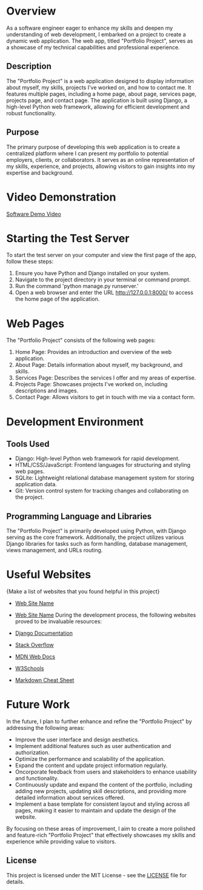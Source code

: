 # Overview

As a software engineer eager to enhance my skills and deepen my understanding of web development, I embarked on a project to create a dynamic web application. The web app, titled "Portfolio Project", serves as a showcase of my technical capabilities and professional experience.

## Description
The "Portfolio Project" is a web application designed to display information about myself, my skills, projects I've worked on, and how to contact me. It features multiple pages, including a home page, about page, services page, projects page, and contact page. The application is built using Django, a high-level Python web framework, allowing for efficient development and robust functionality.

## Purpose
The primary purpose of developing this web application is to create a centralized platform where I can present my portfolio to potential employers, clients, or collaborators. It serves as an online representation of my skills, experience, and projects, allowing visitors to gain insights into my expertise and background.

# Video Demonstration

[Software Demo Video](http://youtube.link.goes.here)

# Starting the Test Server
To start the test server on your computer and view the first page of the app, follow these steps:
1. Ensure you have Python and Django installed on your system.
2. Navigate to the project directory in your terminal or command prompt.
3. Run the command 'python manage.py runserver.'
4. Open a web browser and enter the URL http://127.0.0.1:8000/ to access the home page of the application.

# Web Pages

The "Portfolio Project" consists of the following web pages:

1. Home Page: Provides an introduction and overview of the web application.
2. About Page: Details information about myself, my background, and skills.
3. Services Page: Describes the services I offer and my areas of expertise.
4. Projects Page: Showcases projects I've worked on, including descriptions and images.
5. Contact Page: Allows visitors to get in touch with me via a contact form.

# Development Environment

## Tools Used
- Django: High-level Python web framework for rapid development.
- HTML/CSS/JavaScript: Frontend languages for structuring and styling web pages.
- SQLite: Lightweight relational database management system for storing application data.
- Git: Version control system for tracking changes and collaborating on the project.

## Programming Language and Libraries
The "Portfolio Project" is primarily developed using Python, with Django serving as the core framework. Additionally, the project utilizes various Django libraries for tasks such as form handling, database management, views management, and URLs routing.

# Useful Websites

{Make a list of websites that you found helpful in this project}
* [Web Site Name](http://url.link.goes.here)
* [Web Site Name](http://url.link.goes.here)
During the development process, the following websites proved to be invaluable resources:

* [Django Documentation](https://docs.djangoproject.com/en/)
* [Stack Overflow](https://stackoverflow.com/)
* [MDN Web Docs](https://developer.mozilla.org/en-US/)
* [W3Schools](https://www.w3schools.com/)
* [Markdown Cheat Sheet](https://www.markdownguide.org/cheat-sheet/)

# Future Work

In the future, I plan to further enhance and refine the "Portfolio Project" by addressing the following areas:

- Improve the user interface and design aesthetics.
- Implement additional features such as user authentication and authorization.
- Optimize the performance and scalability of the application.
- Expand the content and update project information regularly.
- Oncorporate feedback from users and stakeholders to enhance usability and functionality.
- Continuously update and expand the content of the portfolio, including adding new projects, updating skill descriptions, and providing more detailed information about services offered.
- Implement a base template for consistent layout and styling across all pages, making it easier to maintain and update the design of the website.

By focusing on these areas of improvement, I aim to create a more polished and feature-rich "Portfolio Project" that effectively showcases my skills and experience while providing value to visitors.

## License

This project is licensed under the MIT License - see the [LICENSE](docs/LICENSE) file for details.